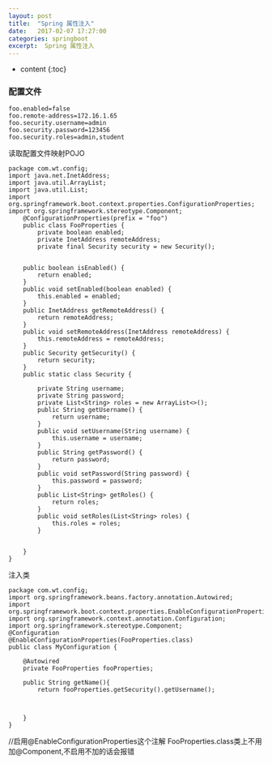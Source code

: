 ```yaml
---
layout: post
title:  "Spring 属性注入"
date:   2017-02-07 17:27:00
categories: springboot
excerpt:  Spring 属性注入
---
```


* content
{:toc}




### 配置文件

    foo.enabled=false
    foo.remote-address=172.16.1.65
    foo.security.username=admin
    foo.security.password=123456
    foo.security.roles=admin,student


读取配置文件映射POJO

    package com.wt.config;
    import java.net.InetAddress;
    import java.util.ArrayList;
    import java.util.List;
    import org.springframework.boot.context.properties.ConfigurationProperties;
    import org.springframework.stereotype.Component;
        @ConfigurationProperties(prefix = "foo")
        public class FooProperties {
            private boolean enabled;
            private InetAddress remoteAddress;
            private final Security security = new Security();
            
        
        public boolean isEnabled() {
            return enabled;
        }
        public void setEnabled(boolean enabled) {
            this.enabled = enabled;
        }
        public InetAddress getRemoteAddress() {
            return remoteAddress;
        }
        public void setRemoteAddress(InetAddress remoteAddress) {
            this.remoteAddress = remoteAddress;
        }
        public Security getSecurity() {
            return security;
        }
        public static class Security {
            
            private String username;
            private String password;
            private List<String> roles = new ArrayList<>();
            public String getUsername() {
                return username;
            }
            public void setUsername(String username) {
                this.username = username;
            }
            public String getPassword() {
                return password;
            }
            public void setPassword(String password) {
                this.password = password;
            }
            public List<String> getRoles() {
                return roles;
            }
            public void setRoles(List<String> roles) {
                this.roles = roles;
            }
            
            
        }
    }


注入类

    package com.wt.config;
    import org.springframework.beans.factory.annotation.Autowired;
    import org.springframework.boot.context.properties.EnableConfigurationProperties;
    import org.springframework.context.annotation.Configuration;
    import org.springframework.stereotype.Component;
    @Configuration
    @EnableConfigurationProperties(FooProperties.class) 
    public class MyConfiguration {
        
        @Autowired
        private FooProperties fooProperties;
        
        public String getName(){
            return fooProperties.getSecurity().getUsername();
            
            
            
        }
    }

//启用@EnableConfigurationProperties这个注解 FooProperties.class类上不用加@Component,不启用不加的话会报错
